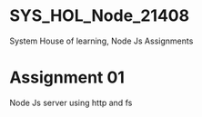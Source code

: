 # SYS_HOL_Node_21408
System House of learning, Node Js Assignments

# Assignment 01
Node Js server using http and fs